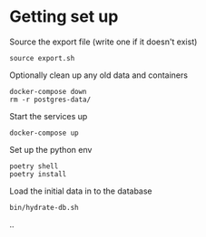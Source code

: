 # Getting set up

Source the export file (write one if it doesn't exist)
```
source export.sh
```

Optionally clean up any old data and containers
```
docker-compose down
rm -r postgres-data/
```

Start the services up
```
docker-compose up
```

Set up the python env
```
poetry shell
poetry install
```

Load the initial data in to the database
```
bin/hydrate-db.sh

```

..
```

```
